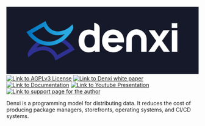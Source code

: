 ![](./logo.png)
[![Link to AGPLv3 License](https://img.shields.io/badge/license-AGPLv3-yellowgreen)](./COPYING)
[![Link to Denxi white paper](https://img.shields.io/badge/doc-white%20paper-lightgrey)](https://docs.racket-lang.org/denxi-white-paper/index.html)
[![Link to Documentation](https://img.shields.io/badge/doc-index-blue.svg)](https://docs.racket-lang.org/denxi-index/index.html)
[![Link to Youtube Presentation](https://img.shields.io/badge/youtube-RacketCon%202020-red)](https://youtu.be/bIi-tUzOwdw?t=2330)
[![Link to support page for the author](https://img.shields.io/badge/%24-donate-success)](https://sagegerard.com/show-support.html)

Denxi is a programming model for distributing data. It reduces the
cost of producing package managers, storefronts, operating systems,
and CI/CD systems.
